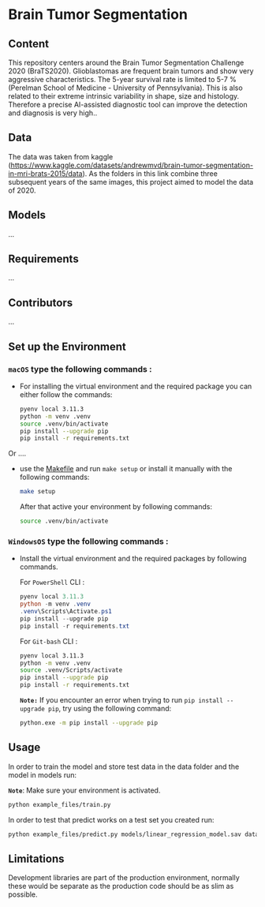 # Brain Tumor Segmentation

## Content
This repository centers around the Brain Tumor Segmentation Challenge 2020 (BraTS2020). 
Glioblastomas are frequent brain tumors and show very aggressive characteristics. The 5-year survival rate is limited to 5-7 % (Perelman School of Medicine - University of Pennsylvania). 
This is also related to their extreme intrinsic variability in shape, size and histology.
Therefore a precise AI-assisted diagnostic tool can improve the detection and diagnosis is very high..

## Data
The data was taken from kaggle (https://www.kaggle.com/datasets/andrewmvd/brain-tumor-segmentation-in-mri-brats-2015/data). 
As the folders in this link combine three subsequent years of the same images, this project aimed to model the data of 2020.

## Models
...
## Requirements
...

## Contributors
...
## Set up the Environment
### **`macOS`** type the following commands : 



- For installing the virtual environment and the required package you can either follow the commands:

    ```BASH
    pyenv local 3.11.3
    python -m venv .venv
    source .venv/bin/activate
    pip install --upgrade pip
    pip install -r requirements.txt
    ```
Or ....
-  use the [Makefile](Makefile) and run `make setup` or install it manually with the following commands:

     ```BASH
    make setup
    ```
    After that active your environment by following commands:
    ```BASH
    source .venv/bin/activate
    ```

### **`WindowsOS`** type the following commands :

- Install the virtual environment and the required packages by following commands.

   For `PowerShell` CLI :

    ```PowerShell
    pyenv local 3.11.3
    python -m venv .venv
    .venv\Scripts\Activate.ps1
    pip install --upgrade pip
    pip install -r requirements.txt
    ```

    For `Git-bash` CLI :
  
    ```BASH
    pyenv local 3.11.3
    python -m venv .venv
    source .venv/Scripts/activate
    pip install --upgrade pip
    pip install -r requirements.txt
    ```

    **`Note:`**
    If you encounter an error when trying to run `pip install --upgrade pip`, try using the following command:
    ```Bash
    python.exe -m pip install --upgrade pip
    ```


   
## Usage

In order to train the model and store test data in the data folder and the model in models run:

**`Note`**: Make sure your environment is activated.

```bash
python example_files/train.py  
```

In order to test that predict works on a test set you created run:

```bash
python example_files/predict.py models/linear_regression_model.sav data/X_test.csv data/y_test.csv
```

## Limitations

Development libraries are part of the production environment, normally these would be separate as the production code should be as slim as possible.


